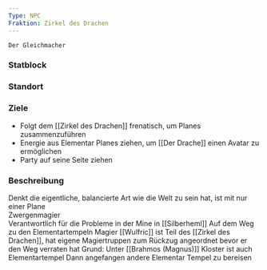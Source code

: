 ```yaml
---
Type: NPC
Fraktion: Zirkel des Drachen
---
```

~~~
Der Gleichmacher
~~~
### Statblock 
### Standort
### Ziele
- Folgt dem [[Zirkel des Drachen]] frenatisch, um Planes zusammenzuführen
- Energie aus Elementar Planes ziehen, um [[Der Drache]] einen Avatar zu ermöglichen
- Party auf seine Seite ziehen
### Beschreibung
Denkt die eigentliche, balancierte Art wie die Welt zu sein hat, ist mit nur einer Plane  
Zwergenmagier  
Verantwortlich für die Probleme in der Mine in [[Silberheml]]
Auf dem Weg zu den Elementartempeln
Magier [[Wulfric]] ist Teil des [[Zirkel des Drachen]], hat eigene Magiertruppen zum Rückzug angeordnet bevor er den Weg verraten hat
Grund: Unter [[Brahmos (Magnus)]] Kloster ist auch Elementartempel
Dann angefangen andere Elementar Tempel zu bereisen